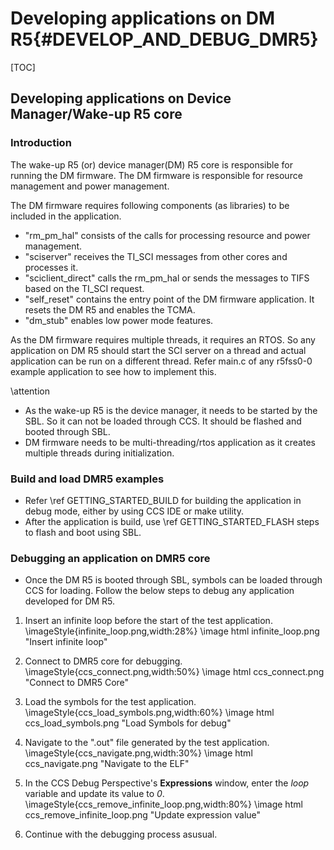 # Developing applications on DM R5{#DEVELOP_AND_DEBUG_DMR5}

[TOC]

## Developing applications on Device Manager/Wake-up R5 core
### Introduction

 The wake-up R5 (or) device manager(DM) R5 core is responsible for running the DM firmware. The DM firmware is
 responsible for resource management and power management.

The DM firmware requires following components (as libraries) to be included in the application.
  - "rm_pm_hal" consists of the calls for processing resource and power management.
  - "sciserver" receives the TI_SCI messages from other cores and processes it.
  - "sciclient_direct" calls the rm_pm_hal or sends the messages to TIFS based on the TI_SCI request.
  - "self_reset" contains the entry point of the DM firmware application. It resets the DM R5 and enables the TCMA.
  - "dm_stub" enables low power mode features.

As the DM firmware requires multiple threads, it requires an RTOS. So any application on DM R5 should start the SCI server on a thread and actual application can be run on a different thread. Refer main.c of any r5fss0-0 example application to see how to implement this.

\attention
- As the wake-up R5 is the device manager, it needs to be started by the SBL. So it can not be loaded through CCS.
It should be flashed and booted through SBL.
- DM firmware needs to be multi-threading/rtos application as it creates multiple threads during initialization.

### Build and load DMR5 examples

- Refer \ref GETTING_STARTED_BUILD for building the application in debug mode, either by using CCS IDE or make utility.
- After the application is build, use \ref GETTING_STARTED_FLASH steps to flash and boot using SBL.

### Debugging an application on DMR5 core

- Once the DM R5 is booted through SBL, symbols can be loaded through CCS for loading.
Follow the below steps to debug any application developed for DM R5.

1. Insert an infinite loop before the start of the test application.
    \imageStyle{infinite_loop.png,width:28%}
    \image html infinite_loop.png "Insert infinite loop"

2. Connect to DMR5 core for debugging.
    \imageStyle{ccs_connect.png,width:50%}
    \image html ccs_connect.png "Connect to DMR5 Core"

3. Load the symbols for the test application.
    \imageStyle{ccs_load_symbols.png,width:60%}
    \image html ccs_load_symbols.png "Load Symbols for debug"

4. Navigate to the ".out" file generated by the test application.
    \imageStyle{ccs_navigate.png,width:30%}
    \image html ccs_navigate.png "Navigate to the ELF"

5. In the CCS Debug Perspective's **Expressions** window, enter the *loop* variable and update its value to *0*.
    \imageStyle{ccs_remove_infinite_loop.png,width:80%}
    \image html ccs_remove_infinite_loop.png "Update expression value"

6. Continue with the debugging process asusual.



